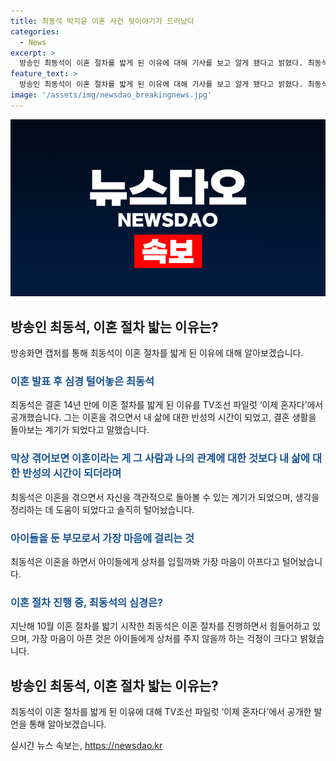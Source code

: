 ```yaml
---
title: 최동석 박지윤 이혼 사건 뒷이야기가 드러났다
categories:
  - News
excerpt: >
  방송인 최동석이 이혼 절차를 밟게 된 이유에 대해 기사를 보고 알게 됐다고 밝혔다. 최동석은 결혼 14년 만에 파경을 맞은 심경을 TV조선 파일럿 ‘이제 혼자다’에서 털어놓았는데, 이에 대해 이혼이 내 삶에 대한 반성의 시간이 되었고, 결혼 생활을 돌아보며 반성했으며, 특히 아이들에게 걸리는 마음이 크다고 전했다. 이에 대한 지인들의 반응과 이혼 발표 후의 경험 등을 토대로 이야기했다.
feature_text: >
  방송인 최동석이 이혼 절차를 밟게 된 이유에 대해 기사를 보고 알게 됐다고 밝혔다. 최동석은 결혼 14년 만에 파경을 맞은 심경을 TV조선 파일럿 ‘이제 혼자다’에서 털어놓았는데, 이에 대해 이혼이 내 삶에 대한 반성의 시간이 되었고, 결혼 생활을 돌아보며 반성했으며, 특히 아이들에게 걸리는 마음이 크다고 전했다. 이에 대한 지인들의 반응과 이혼 발표 후의 경험 등을 토대로 이야기했다.
image: '/assets/img/newsdao_breakingnews.jpg'
---
```


<p><img src="/assets/img/newsdao_breakingnews.jpg" alt="cryptoinkorea 속보" /></p>

<h2 data-ke-size="size26">방송인 최동석, 이혼 절차 밟는 이유는?</h2>

<p data-ke-size="size16">방송화면 캡처를 통해 최동석이 이혼 절차를 밟게 된 이유에 대해 알아보겠습니다.</p>

<h3><b><span style="color: #1a5490;">이혼 발표 후 심경 털어놓은 최동석</span></b></h3>

<p data-ke-size="size16">최동석은 결혼 14년 만에 이혼 절차를 밟게 된 이유를 TV조선 파일럿 ‘이제 혼자다’에서 공개했습니다. 그는 이혼을 겪으면서 내 삶에 대한 반성의 시간이 되었고, 결혼 생활을 돌아보는 계기가 되었다고 말했습니다.</p>

<h3><b><span style="color: #1a5490;">막상 겪어보면 이혼이라는 게 그 사람과 나의 관계에 대한 것보다 내 삶에 대한 반성의 시간이 되더라며</span></b></h3>

<p data-ke-size="size16">최동석은 이혼을 겪으면서 자신을 객관적으로 돌아볼 수 있는 계기가 되었으며, 생각을 정리하는 데 도움이 되었다고 솔직히 털어놨습니다.</p>

<h3><b><span style="color: #1a5490;">아이들을 둔 부모로서 가장 마음에 걸리는 것</span></b></h3>

<p data-ke-size="size16">최동석은 이혼을 하면서 아이들에게 상처를 입힐까봐 가장 마음이 아프다고 털어놨습니다.</p>

<h3><b><span style="color: #1a5490;">이혼 절차 진행 중, 최동석의 심경은?</span></b></h3>

<p data-ke-size="size16">지난해 10월 이혼 절차를 밟기 시작한 최동석은 이혼 절차를 진행하면서 힘들어하고 있으며, 가장 마음이 아픈 것은 아이들에게 상처를 주지 않을까 하는 걱정이 크다고 밝혔습니다.</p>

<h2 data-ke-size="size26">방송인 최동석, 이혼 절차 밟는 이유는?</h2>

<p data-ke-size="size16">최동석이 이혼 절차를 밟게 된 이유에 대해 TV조선 파일럿 ‘이제 혼자다’에서 공개한 발언을 통해 알아보겠습니다.</p>
실시간 뉴스 속보는, <a href="https://newsdao.kr" rel="dofollow">https://newsdao.kr</a>


